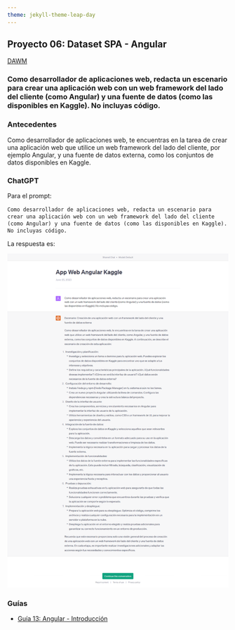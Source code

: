 ```yaml
---
theme: jekyll-theme-leap-day
---
```


## Proyecto 06: Dataset SPA - Angular

[DAWM](/DAWM/)

### Como desarrollador de aplicaciones web, redacta un escenario para crear una aplicación web con un web framework del lado del cliente (como Angular) y una fuente de datos (como las disponibles en Kaggle). No incluyas código.

### Antecedentes

Como desarrollador de aplicaciones web, te encuentras en la tarea de crear una aplicación web que utilice un web framework del lado del cliente, por ejemplo Angular, y una fuente de datos externa, como los conjuntos de datos disponibles en Kaggle.

### ChatGPT

Para el prompt: 

```
Como desarrollador de aplicaciones web, redacta un escenario para crear una aplicación web con un web framework del lado del cliente (como Angular) y una fuente de datos (como las disponibles en Kaggle). No incluyas código.
```
La respuesta es:

![respuesta](archivos/proyecto06-pregunta.png)

### Guías

* [Guía 13: Angular - Introducción](/DAWM/guias/2023/guia13)